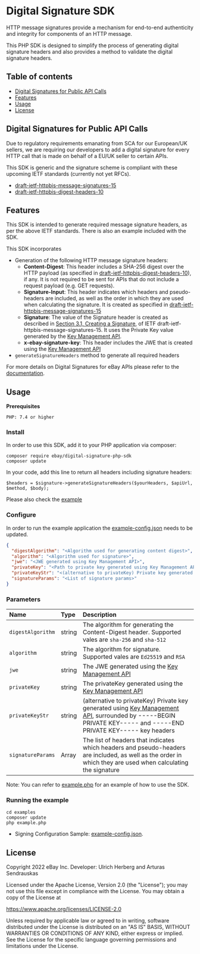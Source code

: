# Digital Signature SDK

HTTP message signatures provide a mechanism for end-to-end authenticity and integrity for components of an HTTP message.

This PHP SDK is designed to simplify the process of generating digital signature headers and also provides a method to validate the digital signature headers.

## Table of contents
  * [Digital Signatures for Public API Calls](#digital-signatures-for-public-api-calls)
  * [Features](#features)
  * [Usage](#usage)
  * [License](#license)

## Digital Signatures for Public API Calls

Due to regulatory requirements emanating from SCA for our European/UK sellers, we are requiring our developers to add a digital signature for every HTTP call that is made on behalf of a EU/UK seller to certain APIs.

This SDK is generic and the signature scheme is compliant with these upcoming IETF standards (currently not yet RFCs).

* [draft-ietf-httpbis-message-signatures-15](https://www.ietf.org/archive/id/draft-ietf-httpbis-message-signatures-15.html)
* [draft-ietf-httpbis-digest-headers-10](https://www.ietf.org/archive/id/draft-ietf-httpbis-digest-headers-10.html)

## Features

This SDK is intended to generate required message signature headers, as per the above IETF standards. There is also an example included with the SDK.

This SDK incorporates

* Generation of the following HTTP message signature headers:
  * **Content-Digest**: This header includes a SHA-256 digest over the HTTP payload (as specified in [draft-ietf-httpbis-digest-headers-10](https://www.ietf.org/archive/id/draft-ietf-httpbis-digest-headers-10.html)), if any. It is not required to be sent for APIs that do not include a request payload (e.g. GET requests).
  * **Signature-Input**: This header indicates which headers and pseudo-headers are included, as well as the order in which they are used when calculating the signature. It is created as specified in [draft-ietf-httpbis-message-signatures-15](https://www.ietf.org/archive/id/draft-ietf-httpbis-message-signatures-15.html)
  * **Signature**: The value of the Signature header is created as described in [Section 3.1, Creating a Signature](https://www.ietf.org/archive/id/draft-ietf-httpbis-message-signatures-15.html#name-creating-a-signature), of IETF draft-ietf-httpbis-message-signatures-15. It uses the Private Key value generated by the [Key Management API](https://developer.ebay.com/api-docs/developer/key-management/overview.html).
  * **x-ebay-signature-key**: This header includes the JWE that is created using the [Key Management API](https://developer.ebay.com/api-docs/developer/key-management/overview.html)
* `generateSignatureHeaders` method to generate all required headers

For more details on Digital Signatures for eBay APIs
 please refer to the [documentation](https://developer.ebay.com/develop/guides/digital-signatures-for-apis).

## Usage

**Prerequisites**

```
PHP: 7.4 or higher
```

### Install

In order to use this SDK, add it to your PHP application via composer:

```shell
composer require ebay/digital-signature-php-sdk
composer update
```

In your code, add this line to return all headers including signature headers:

```
$headers = $signature->generateSignatureHeaders($yourHeaders, $apiUrl, $method, $body);
```

Please also check the [example](#Running-the-example)

### Configure

In order to run the example application the [example-config.json](./examples/example-config.json) needs to be updated.

```json
{
  "digestAlgorithm": "<Algorithm used for generating content digest>",
  "algorithm": "<Algorithm used for signature>",
  "jwe": "<JWE generated using Key Management API>",
  "privateKey": "<Path to private key generated using Key Management API>",
  "privateKeyStr": "<(alternative to privateKey) Private key generated using Key Management API, including -----BEGIN PRIVATE KEY----- and -----END PRIVATE KEY----- key headers>",
  "signatureParams": "<List of signature params>"
}
```

### Parameters

| Name | Type | Description                                                                                                                                                                                                                                   |
| :------ | :------ |:----------------------------------------------------------------------------------------------------------------------------------------------------------------------------------------------------------------------------------------------|
| `digestAlgorithm` | string | The algorithm for generating the Content-Digest header. Supported vales are `sha-256` and `sha-512`                                                                                                                                           |
| `algorithm` | string | The algorithm for signature. Supported vales are `Ed25519` and `RSA`                                                                                                                                                                          |
| `jwe` | string | The JWE generated using the [Key Management API](https://developer.ebay.com/api-docs/developer/key-management/overview.html)                                                                                                                  |
| `privateKey` | string | The privateKey generated using the [Key Management API](https://developer.ebay.com/api-docs/developer/key-management/overview.html)                                                                                                           |
| `privateKeyStr` | string | (alternative to privateKey) Private key generated using [Key Management API](https://developer.ebay.com/api-docs/developer/key-management/overview.html), surrounded by -----BEGIN PRIVATE KEY----- and -----END PRIVATE KEY----- key headers |
| `signatureParams` | Array | The list of headers that indicates which headers and pseudo-headers are included, as well as the order in which they are used when calculating the signature                                                                                  |

Note: You can refer to [example.php](examples/example.php) for an example of how to use the SDK.

### Running the example


```shell
cd examples
composer update
php example.php
```

* Signing Configuration Sample: [example-config.json](examples/example-config.json).

## License

Copyright 2022 eBay Inc.
Developer: Ulrich Herberg and Arturas Sendrauskas

Licensed under the Apache License, Version 2.0 (the "License");
you may not use this file except in compliance with the License.
You may obtain a copy of the License at

<https://www.apache.org/licenses/LICENSE-2.0>

Unless required by applicable law or agreed to in writing, software
distributed under the License is distributed on an "AS IS" BASIS,
WITHOUT WARRANTIES OR CONDITIONS OF ANY KIND, either express or implied.
See the License for the specific language governing permissions and
limitations under the License.
